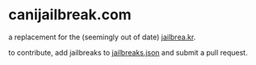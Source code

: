 # canijailbreak.com

a replacement for the (seemingly out of date) [jailbrea.kr](http://jailbrea.kr).

to contribute, add jailbreaks to [jailbreaks.json](/jailbreaks.json) and submit a pull request.
